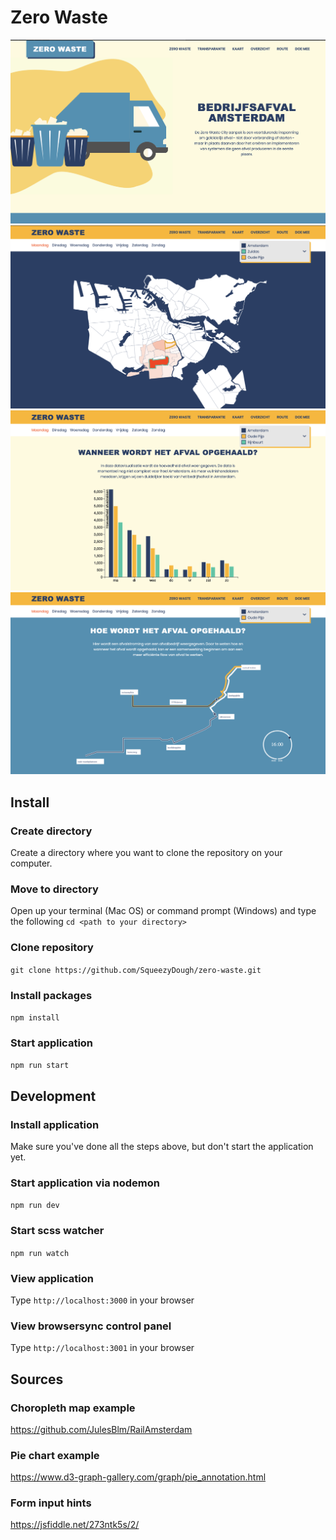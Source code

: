 # Zero Waste
![](https://github.com/SqueezyDough/zero-waste/blob/master/lib/github-files/intro.png?)
![](https://github.com/SqueezyDough/zero-waste/blob/master/lib/github-files/map.png?)
![](https://github.com/SqueezyDough/zero-waste/blob/master/lib/github-files/bars.png?)
![](https://github.com/SqueezyDough/zero-waste/blob/master/lib/github-files/routes.png?)

## Install
### Create directory
Create a directory where you want to clone the repository on your computer.

### Move to directory
Open up your terminal (Mac OS) or command prompt (Windows) and type the following
```cd <path to your directory>```

### Clone repository
```git clone https://github.com/SqueezyDough/zero-waste.git```

### Install packages
```npm install```

### Start application
```npm run start```

## Development
### Install application
Make sure you've done all the steps above, but don't start the application yet.

### Start application via nodemon
```npm run dev```

### Start scss watcher
```npm run watch```

### View application
Type `http://localhost:3000` in your browser

### View browsersync control panel
Type `http://localhost:3001` in your browser

## Sources
### Choropleth map example
https://github.com/JulesBlm/RailAmsterdam

### Pie chart example
https://www.d3-graph-gallery.com/graph/pie_annotation.html

### Form input hints
https://jsfiddle.net/273ntk5s/2/
